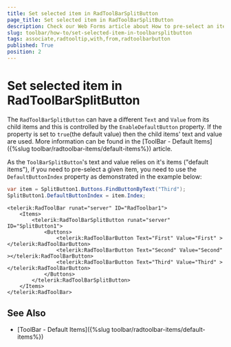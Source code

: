 ```yaml
---
title: Set selected item in RadToolBarSplitButton
page_title: Set selected item in RadToolBarSplitButton
description: Check our Web Forms article about How to pre-select an item in RadToolBarSplitButton
slug: toolbar/how-to/set-selected-item-in-toolbarsplitbutton
tags: associate,radtooltip,with,from,radtoolbarbutton
published: True
position: 2
---
```


# Set selected item in RadToolBarSplitButton

The `RadToolBarSplitButton` can have a different `Text` and `Value` from its child items and this is controlled by the `EnableDefaultButton` property. If the property is set to `true`(the default value) then the child items' text and value are used. More information can be found in the [ToolBar - Default Items]({%slug toolbar/radtoolbar-items/default-items%}) article. 

As the `ToolBarSplitButton`'s text and value relies on it's items ("default items"), if you need to pre-select a given item, you need to use the `DefaultButtonIndex` property as demonstrated in the example below:  

````C#
var item = SplitButton1.Buttons.FindButtonByText("Third");
SplitButton1.DefaultButtonIndex = item.Index;
````

````ASPNET
<telerik:RadToolBar runat="server" ID="RadToolbar1">
    <Items>
        <telerik:RadToolBarSplitButton runat="server" ID="SplitButton1">
            <Buttons>
                <telerik:RadToolBarButton Text="First" Value="First" ></telerik:RadToolBarButton>
                <telerik:RadToolBarButton Text="Second" Value="Second" ></telerik:RadToolBarButton>
                <telerik:RadToolBarButton Text="Third" Value="Third" ></telerik:RadToolBarButton>
            </Buttons>
        </telerik:RadToolBarSplitButton>
    </Items>
</telerik:RadToolBar>
````

## See Also

* [ToolBar - Default Items]({%slug toolbar/radtoolbar-items/default-items%})

